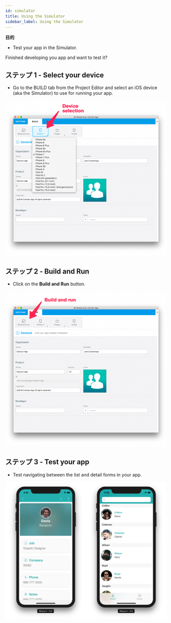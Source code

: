 ```yaml
---
id: simulator
title: Using the Simulator
sidebar_label: Using the Simulator
---
```

<div class = "objectives"> 

**目的**

* Test your app in the Simulator.</div> 

Finished developing you app and want to test it?

## ステップ 1 - Select your device

* Go to the BUILD tab from the Project Editor and select an iOS device (aka the Simulator) to use for running your app.

![Device selection](assets/test-build/device-selection-4D-for-ios.png)

## ステップ 2 - Build and Run

* Click on the **Build and Run** button.

![Build and Run](assets/test-build/build-and-run-4D-for-iOS.png)

## ステップ 3 - Test your app

* Test navigating between the list and detail forms in your app.

![Test in Simulator](assets/test-build/simulator-forms-4D-for-iOS.png)